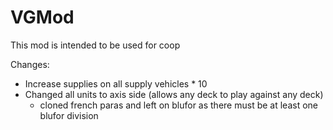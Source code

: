 # VGMod 

This mod is intended to be used for coop

Changes:

- Increase supplies on all supply vehicles * 10
- Changed all units to axis side (allows any deck to play against any deck)
  - cloned french paras and left on blufor as there must be at least one blufor division 
